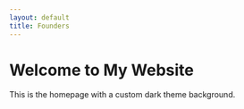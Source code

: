 ```yaml
---
layout: default
title: Founders
---
```


<div class="background" style="background-image: url('/assets/images/bg1.jpg');">
  <h1>Welcome to My Website</h1>
  <p>This is the homepage with a custom dark theme background.</p>
</div>
